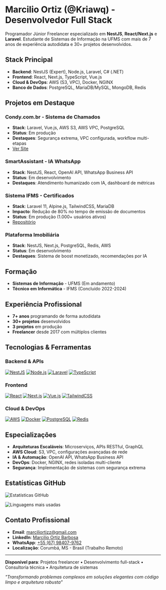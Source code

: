 # Marcilio Ortiz (@Kriawq) - Desenvolvedor Full Stack

Programador Júnior Freelancer especializado em **NestJS**, **React/Next.js** e **Laravel**. Estudante de Sistemas de Informação na UFMS com mais de 7 anos de experiência autodidata e 30+ projetos desenvolvidos.

## Stack Principal

- **Backend**: NestJS (Expert), Node.js, Laravel, C# (.NET)
- **Frontend**: React, Next.js, TypeScript, Vue.js
- **Cloud & DevOps**: AWS (S3, VPC), Docker, NGINX
- **Banco de Dados**: PostgreSQL, MariaDB/MySQL, MongoDB, Redis

## Projetos em Destaque

### Condy.com.br - Sistema de Chamados
- **Stack**: Laravel, Vue.js, AWS S3, AWS VPC, PostgreSQL
- **Status**: Em produção
- **Destaques**: Segurança extrema, VPC configurada, workflow multi-etapas
- [Ver Site](https://condy.com.br)

### SmartAssistant - IA WhatsApp
- **Stack**: NestJS, React, OpenAI API, WhatsApp Business API
- **Status**: Em desenvolvimento
- **Destaques**: Atendimento humanizado com IA, dashboard de métricas

### Sistema IFMS - Certificados
- **Stack**: Laravel 11, Alpine.js, TailwindCSS, MariaDB
- **Impacto**: Redução de 80% no tempo de emissão de documentos
- **Status**: Em produção (1.000+ usuários ativos)
- [Repositório](https://github.com/KriawqZero/IFMS-Sistema_CargaHoraria)

### Plataforma Imobiliária
- **Stack**: NestJS, Next.js, PostgreSQL, Redis, AWS
- **Status**: Em desenvolvimento
- **Destaques**: Sistema de boost monetizado, recomendações por IA

## Formação

- **Sistemas de Informação** - UFMS (Em andamento)
- **Técnico em Informática** - IFMS (Concluído 2022-2024)

## Experiência Profissional

- **7+ anos** programando de forma autodidata
- **30+ projetos** desenvolvidos
- **3 projetos** em produção
- **Freelancer** desde 2017 com múltiplos clientes

## Tecnologias & Ferramentas

### Backend & APIs
[![NestJS](https://img.shields.io/badge/NestJS-E0234E?logo=nestjs&logoColor=white)](#)
[![Node.js](https://img.shields.io/badge/Node.js-339933?logo=nodedotjs&logoColor=white)](#)
[![Laravel](https://img.shields.io/badge/Laravel-FF2D20?logo=laravel&logoColor=white)](#)
[![TypeScript](https://img.shields.io/badge/TypeScript-3178C6?logo=typescript&logoColor=white)](#)

### Frontend
[![React](https://img.shields.io/badge/React-61DAFB?logo=react&logoColor=black)](#)
[![Next.js](https://img.shields.io/badge/Next.js-000000?logo=nextdotjs&logoColor=white)](#)
[![Vue.js](https://img.shields.io/badge/Vue.js-4FC08D?logo=vuedotjs&logoColor=white)](#)
[![TailwindCSS](https://img.shields.io/badge/Tailwind_CSS-06B6D4?logo=tailwind-css&logoColor=white)](#)

### Cloud & DevOps
[![AWS](https://img.shields.io/badge/AWS-232F3E?logo=amazon-aws&logoColor=white)](#)
[![Docker](https://img.shields.io/badge/Docker-2496ED?logo=docker&logoColor=white)](#)
[![PostgreSQL](https://img.shields.io/badge/PostgreSQL-4169E1?logo=postgresql&logoColor=white)](#)
[![Redis](https://img.shields.io/badge/Redis-DC382D?logo=redis&logoColor=white)](#)

## Especializações

- **Arquiteturas Escaláveis**: Microserviços, APIs RESTful, GraphQL
- **AWS Cloud**: S3, VPC, configurações avançadas de rede
- **IA & Automação**: OpenAI API, WhatsApp Business API
- **DevOps**: Docker, NGINX, redes isoladas multi-cliente
- **Segurança**: Implementação de sistemas com segurança extrema

## Estatísticas GitHub

![Estatísticas GitHub](https://github-readme-stats.vercel.app/api?username=KriawqZero&show_icons=true&theme=dark&hide_border=true&bg_color=0D1117&title_color=6366F1&icon_color=6366F1&text_color=E5E7EB)

![Linguagens mais usadas](https://github-readme-stats.vercel.app/api/top-langs/?username=KriawqZero&layout=compact&theme=dark&hide_border=true&bg_color=0D1117&title_color=6366F1&text_color=E5E7EB)

## Contato Profissional

- **Email**: marciliortizz@gmail.com
- **LinkedIn**: [Marcilio Ortiz Barbosa](https://www.linkedin.com/in/marcilio-ortiz/)
- **WhatsApp**: [+55 (67) 98407-9762](https://api.whatsapp.com/send?phone=5567984079762)
- **Localização**: Corumbá, MS - Brasil (Trabalho Remoto)

---

**Disponível para**: Projetos freelancer • Desenvolvimento full-stack • Consultoria técnica • Arquitetura de sistemas

*"Transformando problemas complexos em soluções elegantes com código limpo e arquitetura robusta"*
